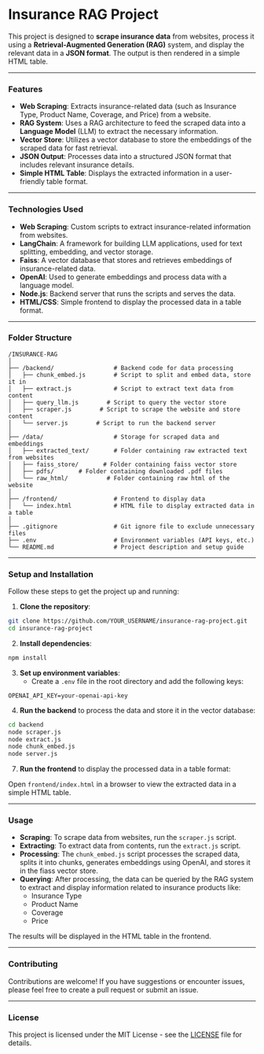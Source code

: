 
# Insurance RAG Project

This project is designed to **scrape insurance data** from websites, process it using a **Retrieval-Augmented Generation (RAG)** system, and display the relevant data in a **JSON format**. The output is then rendered in a simple HTML table.

---

### **Features**
- **Web Scraping**: Extracts insurance-related data (such as Insurance Type, Product Name, Coverage, and Price) from a website.
- **RAG System**: Uses a RAG architecture to feed the scraped data into a **Language Model** (LLM) to extract the necessary information.
- **Vector Store**: Utilizes a vector database to store the embeddings of the scraped data for fast retrieval.
- **JSON Output**: Processes data into a structured JSON format that includes relevant insurance details.
- **Simple HTML Table**: Displays the extracted information in a user-friendly table format.

---

### **Technologies Used**
- **Web Scraping**: Custom scripts to extract insurance-related information from websites.
- **LangChain**: A framework for building LLM applications, used for text splitting, embedding, and vector storage.
- **Faiss**: A vector database that stores and retrieves embeddings of insurance-related data.
- **OpenAI**: Used to generate embeddings and process data with a language model.
- **Node.js**: Backend server that runs the scripts and serves the data.
- **HTML/CSS**: Simple frontend to display the processed data in a table format.

---

### **Folder Structure**

```
/INSURANCE-RAG
│
├── /backend/                 # Backend code for data processing
│   ├── chunk_embed.js        # Script to split and embed data, store it in 
│   ├── extract.js            # Script to extract text data from content
│   ├── query_llm.js        # Script to query the vector store 
│   ├── scraper.js        # Script to scrape the website and store content
│   └── server.js        # Script to run the backend server
│
├── /data/                    # Storage for scraped data and embeddings
│   ├── extracted_text/       # Folder containing raw extracted text from websites
│   ├── faiss_store/       # Folder containing faiss vector store
│   ├── pdfs/       # Folder containing downloaded .pdf files
│   └── raw_html/           # Folder containing raw html of the website
│
├── /frontend/                # Frontend to display data
│   └── index.html            # HTML file to display extracted data in a table
│
├── .gitignore                # Git ignore file to exclude unnecessary files
├── .env                      # Environment variables (API keys, etc.)
└── README.md                 # Project description and setup guide
```

---

### **Setup and Installation**

Follow these steps to get the project up and running:

1. **Clone the repository**:

```bash
git clone https://github.com/YOUR_USERNAME/insurance-rag-project.git
cd insurance-rag-project
```

2. **Install dependencies**:

```bash
npm install
```

3. **Set up environment variables**:
   - Create a `.env` file in the root directory and add the following keys:

```
OPENAI_API_KEY=your-openai-api-key
```

4. **Run the backend** to process the data and store it in the vector database:

```bash
cd backend
node scraper.js
node extract.js
node chunk_embed.js
node server.js
```

7. **Run the frontend** to display the processed data in a table format:

Open `frontend/index.html` in a browser to view the extracted data in a simple HTML table.

---

### **Usage**

- **Scraping**: To scrape data from websites, run the `scraper.js` script. 
- **Extracting**: To extract data from contents, run the `extract.js` script. 
- **Processing**: The `chunk_embed.js` script processes the scraped data, splits it into chunks, generates embeddings using OpenAI, and stores it in the fiass vector store.
- **Querying**: After processing, the data can be queried by the RAG system to extract and display information related to insurance products like:
  - Insurance Type
  - Product Name
  - Coverage
  - Price

The results will be displayed in the HTML table in the frontend.

---

### **Contributing**

Contributions are welcome! If you have suggestions or encounter issues, please feel free to create a pull request or submit an issue.

---

### **License**

This project is licensed under the MIT License - see the [LICENSE](LICENSE) file for details.
